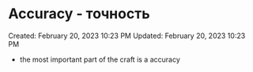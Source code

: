 # Accuracy - точность

Created: February 20, 2023 10:23 PM
Updated: February 20, 2023 10:23 PM

- the most important part of the craft is a accuracy